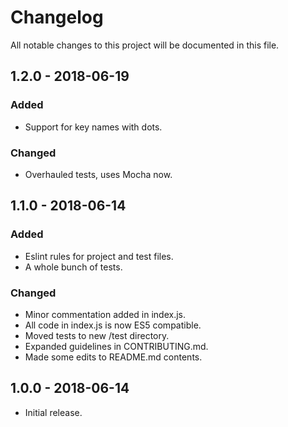 # Changelog

All notable changes to this project will be documented in this file.

## 1.2.0 - 2018-06-19

### Added

- Support for key names with dots.

### Changed

- Overhauled tests, uses Mocha now.

## 1.1.0 - 2018-06-14

### Added

- Eslint rules for project and test files.
- A whole bunch of tests.

### Changed

- Minor commentation added in index.js.
- All code in index.js is now ES5 compatible.
- Moved tests to new /test directory.
- Expanded guidelines in CONTRIBUTING.md.
- Made some edits to README.md contents.

## 1.0.0 - 2018-06-14

- Initial release.

